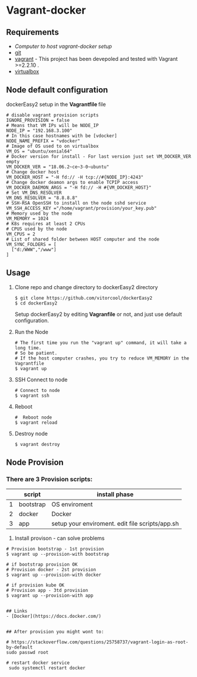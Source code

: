 # Vagrant-docker

## Requirements
- *Computer to host vagrant-docker setup*
- [git](https://git-scm.com/downloads)
- [vagrant](https://www.vagrantup.com/downloads.html) - This project has been devepoled and tested with Vagrant >=2.2.10 .
- [virtualbox](https://www.virtualbox.org/wiki/Downloads)


## Node default configuration
 dockerEasy2 setup in the <b> Vagrantfile </b> file
  ```shell
  # disable vagrant provision scripts
  IGNORE_PROVISION = false
  # Means that VM IPs will be NODE_IP
  NODE_IP = "192.168.3.100"  
  # In this case hostnames with be [vdocker]
  NODE_NAME_PREFIX = "vdocker"
  # Image of OS used to on virtualbox
  VM_OS = "ubuntu/xenial64"
  # Docker version for install - For last version just set VM_DOCKER_VER empty
  VM_DOCKER_VER = "18.06.2~ce~3-0~ubuntu"
  # Change docker host
  VM_DOCKER_HOST = "-H fd:// -H tcp://#{NODE_IP}:4243"
  # Change docker deamon args to enable TCPIP access
  VM_DOCKER_DAEMON_ARGS = "-H fd:// -H #{VM_DOCKER_HOST}"
  # Set VM_DNS_RESOLVER
  VM_DNS_RESOLVER = "8.8.8.8"
  # SSH-RSA OpenSSH to install on the node sshd service
  VM_SSH_ACCESS_KEY ="/home/vagrant/provision/your_key.pub"  
  # Memory used by the node
  VM_MEMORY = 1024
  # K8s requires at least 2 CPUs
  # CPUS used by the node
  VM_CPUS = 2
  # List of shared folder between HOST computer and the node
  VM_SYNC_FOLDERS = [
    ["d:/WWW","/www"]
  ]
  ```

## Usage

1. Clone repo and change directory to dockerEasy2 directory
    ```shell
    $ git clone https://github.com/vitorcool/dockerEasy2
    $ cd dockerEasy2
    ```
    Setup dockerEasy2 by editing <b>Vagranfile</b> or not, and just use default configuration.

2. Run the Node
    ```shell
    # The first time you run the "vagrant up" command, it will take a long time.
    # So be patient.
    # If the host computer crashes, you try to reduce VM_MEMORY in the Vagrantfile
    $ vagrant up
    ```  

3. SSH Connect to node
    ```shell
    # Connect to node
    $ vagrant ssh    
    ```
4. Reboot
    ```shell
    #  Reboot node
    $ vagrant reload        
    ```

5. Destroy node
    ```shell
    $ vagrant destroy
    ```    


## Node Provision

### There are 3 Provision scripts:
||script | install phase
--- | --- | ---
|1|bootstrap | OS enviroment
|2|docker|Docker
|3|app| setup your enviroment. edit file scripts/app.sh


1. Install provison - can solve problems
```shell
# Provision bootstrap - 1st provision
$ vagrant up --provision-with bootstrap
```
```shell
# if bootstrap provision OK
# Provision docker - 2st provision
$ vagrant up --provision-with docker
```
```shell
# if provision kube OK
# Provision app - 3td provision
$ vagrant up --provision-with app
```
```shell

## Links
- [Docker](https://docs.docker.com/)


## After provision you might wont to:

# https://stackoverflow.com/questions/25758737/vagrant-login-as-root-by-default
sudo passwd root

# restart docker service 
 sudo systemctl restart docker
